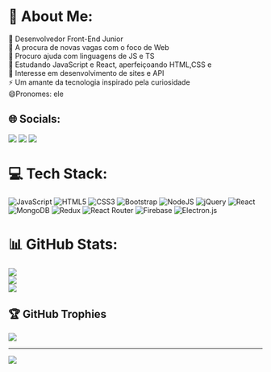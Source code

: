 # 💫 About Me:
🔭  Desenvolvedor Front-End Junior<br>👯 A procura de novas vagas com o foco de Web<br>🤝 Procuro ajuda com linguagens de JS e TS<br>🌱 Estudando JavaScript e React, aperfeiçoando HTML,CSS e<br>💬 Interesse em desenvolvimento de sites e API<br>⚡ Um amante da tecnologia inspirado pela curiosidade<br>😄Pronomes: ele


## 🌐 Socials:

  <a href="https://instagram.com/victhorsilv" target="_blank"><img src="https://img.shields.io/badge/-Instagram-%23E4405F?style=for-the-badge&logo=instagram&logoColor=white" target="_blank"></a>
  <a href = "mailto:victhorsilva1@gmail.com"><img src="https://img.shields.io/badge/-Gmail-%23333?style=for-the-badge&logo=gmail&logoColor=white" target="_blank"></a>
  <a href="https://www.linkedin.com/in/victhor-silva-5505a9149" target="_blank"><img src="https://img.shields.io/badge/-LinkedIn-%230077B5?style=for-the-badge&logo=linkedin&logoColor=white" target="_blank"></a> 
 </div>
 

# 💻 Tech Stack:
![JavaScript](https://img.shields.io/badge/javascript-%23323330.svg?style=for-the-badge&logo=javascript&logoColor=%23F7DF1E) ![HTML5](https://img.shields.io/badge/html5-%23E34F26.svg?style=for-the-badge&logo=html5&logoColor=white) ![CSS3](https://img.shields.io/badge/css3-%231572B6.svg?style=for-the-badge&logo=css3&logoColor=white) ![Bootstrap](https://img.shields.io/badge/bootstrap-%23563D7C.svg?style=for-the-badge&logo=bootstrap&logoColor=white) ![NodeJS](https://img.shields.io/badge/node.js-6DA55F?style=for-the-badge&logo=node.js&logoColor=white) ![jQuery](https://img.shields.io/badge/jquery-%230769AD.svg?style=for-the-badge&logo=jquery&logoColor=white) ![React](https://img.shields.io/badge/react-%2320232a.svg?style=for-the-badge&logo=react&logoColor=%2361DAFB) ![MongoDB](https://img.shields.io/badge/MongoDB-%234ea94b.svg?style=for-the-badge&logo=mongodb&logoColor=white) ![Redux](https://img.shields.io/badge/redux-%23593d88.svg?style=for-the-badge&logo=redux&logoColor=white) ![React Router](https://img.shields.io/badge/React_Router-CA4245?style=for-the-badge&logo=react-router&logoColor=white) ![Firebase](https://img.shields.io/badge/firebase-%23039BE5.svg?style=for-the-badge&logo=firebase) ![Electron.js](https://img.shields.io/badge/Electron-191970?style=for-the-badge&logo=Electron&logoColor=white)
# 📊 GitHub Stats:
![](https://github-readme-stats.vercel.app/api?username=VicthorEscola&theme=midnight-purple&hide_border=false&include_all_commits=true&count_private=true)<br/>
![](https://github-readme-streak-stats.herokuapp.com/?user=VicthorEscola&theme=midnight-purple&hide_border=false)<br/>
![](https://github-readme-stats.vercel.app/api/top-langs/?username=VicthorEscola&theme=midnight-purple&hide_border=false&include_all_commits=true&count_private=true&layout=compact)

## 🏆 GitHub Trophies
![](https://github-profile-trophy.vercel.app/?username=VicthorEscola&theme=radical&no-frame=false&no-bg=true&margin-w=4)

---
[![](https://visitcount.itsvg.in/api?id=VicthorEscola&icon=0&color=0)](https://visitcount.itsvg.in)

<!-- Proudly created with GPRM ( https://gprm.itsvg.in ) -->

